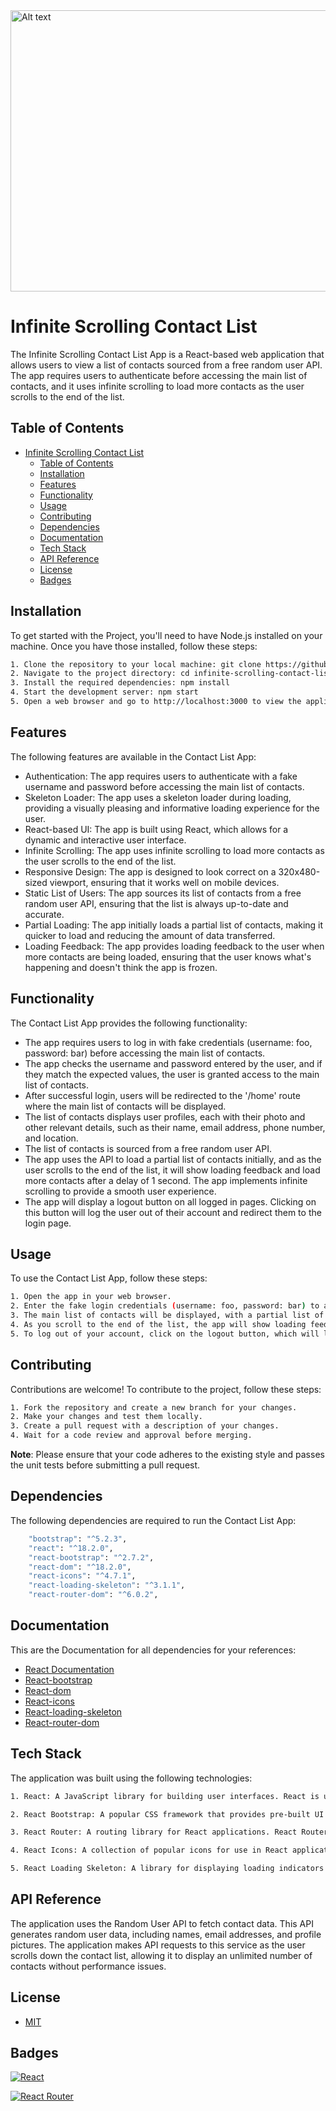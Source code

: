 
<img src="https://mooditude.app/wp-content/uploads/2022/01/aimless-scrolling.jpeg" alt="Alt text" title="Optional title" height="450" width="900">

# Infinite Scrolling Contact List
The Infinite Scrolling Contact List App is a React-based web application that allows users to view a list of contacts sourced from a free random user API. The app requires users to authenticate before accessing the main list of contacts, and it uses infinite scrolling to load more contacts as the user scrolls to the end of the list.

## Table of Contents

- [Infinite Scrolling Contact List](#infinite-scrolling-contact-list)
  - [Table of Contents](#table-of-contents)
  - [Installation](#installation)
  - [Features](#features)
  - [Functionality](#functionality)
  - [Usage](#usage)
  - [Contributing](#contributing)
  - [Dependencies](#dependencies)
  - [Documentation](#documentation)
  - [Tech Stack](#tech-stack)
  - [API Reference](#api-reference)
  - [License](#license)
  - [Badges](#badges)

## Installation
To get started with the Project, you'll need to have Node.js installed on your machine. Once you have those installed, follow these steps:
```bash
1. Clone the repository to your local machine: git clone https://github.com/your-username/infinite-scrolling-contact-list.git
2. Navigate to the project directory: cd infinite-scrolling-contact-list
3. Install the required dependencies: npm install
4. Start the development server: npm start
5. Open a web browser and go to http://localhost:3000 to view the application.rt
```
## Features

The following features are available in the Contact List App:

- Authentication: The app requires users to authenticate with a fake username and password before accessing the main list of contacts.
- Skeleton Loader: The app uses a skeleton loader during loading, providing a visually pleasing and informative loading experience for the user.
- React-based UI: The app is built using React, which allows for a dynamic and interactive user interface.
- Infinite Scrolling: The app uses infinite scrolling to load more contacts as the user scrolls to the end of the list.
- Responsive Design: The app is designed to look correct on a 320x480-sized viewport, ensuring that it works well on mobile devices.
- Static List of Users: The app sources its list of contacts from a free random user API, ensuring that the list is always up-to-date and accurate.
- Partial Loading: The app initially loads a partial list of contacts, making it quicker to load and reducing the amount of data transferred.
- Loading Feedback: The app provides loading feedback to the user when more contacts are being loaded, ensuring that the user knows what's happening and doesn't think the app is frozen.

## Functionality
The Contact List App provides the following functionality:

- The app requires users to log in with fake credentials (username: foo, password: bar) before accessing the main list of contacts.
- The app checks the username and password entered by the user, and if they match the expected values, the user is granted access to the main list of contacts.
- After successful login, users will be redirected to the '/home' route where the main list of contacts will be displayed. 
- The list of contacts displays user profiles, each with their photo and other relevant details, such as their name, email address, phone number, and location.
- The list of contacts is sourced from a free random user API. 
- The app uses the API to load a partial list of contacts initially, and as the user scrolls to the end of the list, it will show loading feedback and load more contacts after a delay of 1 second. The app implements infinite scrolling to provide a smooth user experience.
- The app will display a logout button on all logged in pages. Clicking on this button will log the user out of their account and redirect them to the login page.

## Usage

To use the Contact List App, follow these steps:
```bash
1. Open the app in your web browser.
2. Enter the fake login credentials (username: foo, password: bar) to access the main list of contacts.
3. The main list of contacts will be displayed, with a partial list of user profiles initially loaded. 
4. As you scroll to the end of the list, the app will show loading feedback and load more contacts after a delay of 1 second.
5. To log out of your account, click on the logout button, which will log you out of your account and redirect you to the login page.
```
## Contributing

Contributions are welcome! To contribute to the project, follow these steps:
```bash
1. Fork the repository and create a new branch for your changes.
2. Make your changes and test them locally.
3. Create a pull request with a description of your changes.
4. Wait for a code review and approval before merging.
```
**Note**: Please ensure that your code adheres to the existing style and passes the unit tests before submitting a pull request.

## Dependencies
The following dependencies are required to run the Contact List App:

```bash
    "bootstrap": "^5.2.3",
    "react": "^18.2.0",
    "react-bootstrap": "^2.7.2",
    "react-dom": "^18.2.0",
    "react-icons": "^4.7.1",
    "react-loading-skeleton": "^3.1.1",
    "react-router-dom": "^6.0.2",
```

## Documentation

This are the Documentation for all dependencies for your references:
- [React Documentation](https://reactjs.org/docs/getting-started.html)
- [React-bootstrap](https://react-bootstrap.github.io/)
- [React-dom](https://reactjs.org/docs/react-dom.html)
- [React-icons](https://react-icons.github.io/react-icons/)
- [React-loading-skeleton](https://github.com/dvtng/react-loading-skeleton)
- [React-router-dom](https://reactrouter.com/docs)

## Tech Stack

The application was built using the following technologies:
```bash
1. React: A JavaScript library for building user interfaces. React is used to create reusable UI components that can be combined to create complex web applications.

2. React Bootstrap: A popular CSS framework that provides pre-built UI components for use in React applications. React Bootstrap is used to style the contact list and make it look great on any device.

3. React Router: A routing library for React applications. React Router is used to manage the navigation between different views in the application.

4. React Icons: A collection of popular icons for use in React applications. React Icons is used to display icons in the search and sorting buttons.

5. React Loading Skeleton: A library for displaying loading indicators in React applications. React Loading Skeleton is used to display a loading indicator while the contact list is being fetched from the API.
```

## API Reference
The application uses the Random User API to fetch contact data. This API generates random user data, including names, email addresses, and profile pictures. The application makes API requests to this service as the user scrolls down the contact list, allowing it to display an unlimited number of contacts without performance issues.

## License
- [MIT](https://choosealicense.com/licenses/mit/)

## Badges
[![React](https://img.shields.io/badge/React-17.0.2-blue)](https://reactjs.org/)

[![React Router](https://img.shields.io/badge/React_Router-5.2.0-green)](https://reactrouter.com/)
